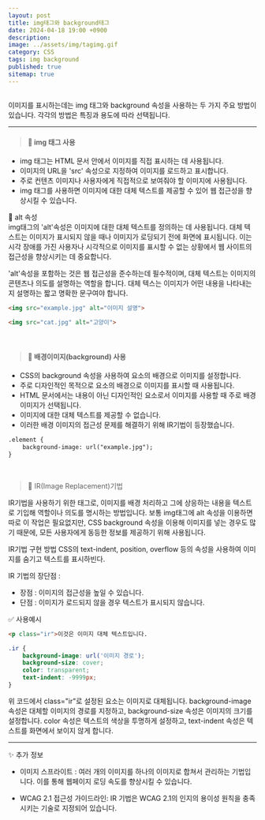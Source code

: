 ```yaml
---
layout: post
title: img태그와 background태그
date: 2024-04-18 19:00 +0900
description: 
image: ../assets/img/tagimg.gif
category: CSS
tags: img background
published: true
sitemap: true
---
```


## 


이미지를 표시하는데는 img 태그와 background 속성을 사용하는 두 가지 주요 방법이 있습니다. 각각의 방법은 특징과 용도에 따라 선택됩니다.

<hr />

> #### 👀 img 태그 사용

* img 태그는 HTML 문서 안에서 이미지를 직접 표시하는 데 사용됩니다.
* 이미지의 URL을 'src' 속성으로 지정하여 이미지를 로드하고 표시합니다.
* 주로 컨텐츠 이미지나  사용자에게 직접적으로 보여줘야 할 이미지에 사용됩니다.
* img 태그를 사용하면 이미지에 대한 대체 텍스트를 제공할 수 있어 웹 접근성을 향상시킬 수 있습니다.

🎈 alt 속성<br>
img태그의 'alt'속성은 이미지에 대한 대체 텍스트를 정의하는 데 사용됩니다.
대체 텍스트는 이미지가 표시되지 않을 때나 이미지가 로딩되기 전에 화면에 표시됩니다.
이는 시각 장애를 가진 사용자나 시각적으로 이미지를 표시할 수 없는 상황에서 웹 사이트의 접근성을 향상시키는 데 중요합니다.

'alt'속성을 포함하는 것은 웹 접근성을 준수하는데 필수적이며,
대체 텍스트는 이미지의 콘텐츠나 의도를 설명하는 역할을 합니다.
대체 텍스는 이미지가 어떤 내용을 나타내는지 설명하는 짧고 명확한 문구여야 합니다.

````html
<img src="example.jpg" alt="이미지 설명">

<img src="cat.jpg" alt="고양이">
````
<br>

> #### 👀 배경이미지(background) 사용

* CSS의 background 속성을 사용하여 요소의 배경으로 이미지를 설정합니다.
* 주로 디자인적인 목적으로 요소의 배경으로 이미지를 표시할 때 사용됩니다.
* HTML 문서에서는 내용이 아닌 디자인적인 요소로서 이미지를 사용할 때 주로 배경 이미지가 선택됩니다.
* 이미지에 대한 대체 텍스트를 제공할 수 없습니다.
* 이러한 배경 이미지의 접근성 문제를 해결하기 위해 IR기법이 등장했습니다.

````html
.element {
    background-image: url("example.jpg");
}
````
<br>

> 🎈 IR(Image Replacement)기법

IR기법을 사용하기 위한 태그로, 이미지를 배경 처리하고 그에 상응하는 내용을 텍스트로 기입해 역할이나 의도를 명시하는 방법입니다.
보통 img태그에 alt 속성을 이용하면 따로 이 작업은 필요없지만, CSS background 속성을 이용해 이미지를 넣는 경우도 많기 때문에,
모든 사용자에게 동등한 정보를 제공하기 위해 사용됩니다.

IR기법 구현 방법
CSS의 text-indent, position, overflow 등의 속성을 사용하여 이미지를 숨기고 텍스트를 표시하빈다.

IR 기법의 장단점 :
* 장점 : 이미지의 접근성을 높일 수 있습니다.
* 단점 : 이미지가 로드되지 않을 경우 텍스트가 표시되지 않습니다.

✅ 사용예시
````html
<p class="ir">이것은 이미지 대체 텍스트입니다.
````

````css
.ir {
    background-image: url('이미지 경로');
    background-size: cover;
    color: transparent;
    text-indent: -9999px;
}
````
위 코드에서 class="ir"로 설정된 요소는 이미지로 대체됩니다.
background-image 속성은 대체할 이미지의 경로를 지정하고, background-size 속성은 이미지의 크기를 설정합니다.
color 속성은 텍스트의 색상을 투명하게 설정하고,
text-indent 속성은 텍스트를 화면에서 보이지 않게 합니다.

<hr />

✨ 추가 정보
* 이미지 스프라이트 : 여러 개의 이미지를 하나의 이미지로 합쳐서 관리하는 기법입니다.
이를 통해 웹페이지 로딩 속도를 향상시킬 수 있습니다.

* WCAG 2.1 접근성 가이드라인: IR 기법은 WCAG 2.1의 인지의 용이성 원칙을 충족시키는 기술로 지정되어 있습니다.


